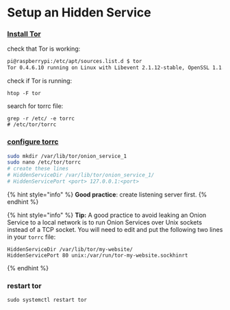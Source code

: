 # Setup an Hidden Service

### [Install Tor](https://community.torproject.org/onion-services/setup/install/)

check that Tor is working:

```bash
pi@raspberrypi:/etc/apt/sources.list.d $ tor
Tor 0.4.6.10 running on Linux with Libevent 2.1.12-stable, OpenSSL 1.1.1k, Zlib 1.2.11, Liblzma 5.2.5, Libzstd 1.4.8 and Glibc 2.31 as libc.
```

check if Tor is running:

```
htop -F tor
```

search for torrc file:

```
grep -r /etc/ -e torrc
# /etc/tor/torrc
```

### [configure torrc](https://community.torproject.org/onion-services/setup/#step-2-configure-your-tor-onion-service)

```bash
sudo mkdir /var/lib/tor/onion_service_1
sudo nano /etc/tor/torrc
# create these lines
# HiddenServiceDir /var/lib/tor/onion_service_1/
# HiddenServicePort <port> 127.0.0.1:<port>
```

{% hint style="info" %}
**Good practice**: create listening server first.
{% endhint %}

{% hint style="info" %}
**Tip:** A good practice to avoid leaking an Onion Service to a local network is to run Onion Services over Unix sockets instead of a TCP socket. You will need to edit and put the following two lines in your `torrc` file:

```
HiddenServiceDir /var/lib/tor/my-website/
HiddenServicePort 80 unix:/var/run/tor-my-website.sockhinrt
```
{% endhint %}

### restart tor

```
sudo systemctl restart tor
```
